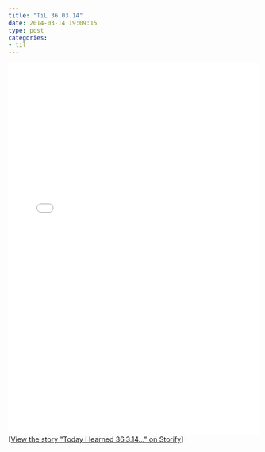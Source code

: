 ```yaml
---
title: "TiL 36.03.14"
date: 2014-03-14 19:09:15
type: post
categories:
- til
---
```

<div class="storify"><iframe src="//storify.com/postwait/today-i-learned/embed" width="100%" height=750 frameborder=no allowTransparency=true></iframe><script src="//storify.com/postwait/today-i-learned.js" type="text/javascript" language="javascript"></script><noscript>[<a href="//storify.com/postwait/today-i-learned" target="_blank">View the story "Today I learned 36.3.14..." on Storify</a>]</noscript></div>
